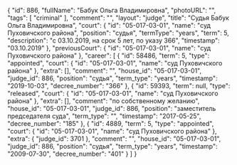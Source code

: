 {
    "id": 886,
    "fullName": "Бабук Ольга Владимировна",
    "photoURL": "",
    "tags": [
        "criminal"
    ],
    "comment": "",
    "layout": "judge",
    "title": "Судья Бабук Ольга Владимировна",
    "court": {
        "id": "05-017-03-01",
        "name": "суд Пуховичского района",
        "position": "судья",
        "termType": "years",
        "term": 5,
        "description": "c 03.10.2019, на срок 5 лет, по указу 366",
        "timestamp": "03.10.2019"
    },
    "previousCourt": {
        "id": "05-017-03-01",
        "name": "суд Пуховичского района"
    },
    "career": [
        {
            "id": 58486,
            "term": 5,
            "type": "appointed",
            "court": {
                "id": "05-017-03-01",
                "name": "суд Пуховичского района"
            },
            "extra": [],
            "comment": "",
            "house_id": "05-017-03-01",
            "judge_id": 886,
            "position": "судья",
            "term_type": "years",
            "timestamp": "2019-10-03",
            "decree_number": "366"
        },
        {
            "id": 59393,
            "term": null,
            "type": "released",
            "court": {
                "id": "05-017-03-01",
                "name": "суд Пуховичского района"
            },
            "extra": [],
            "comment": "по собственному желанию",
            "house_id": "05-017-03-01",
            "judge_id": 886,
            "position": "заместитель председателя суда",
            "term_type": "",
            "timestamp": "2017-05-25",
            "decree_number": "185"
        },
        {
            "id": 4889,
            "term": 5,
            "type": "appointed",
            "court": {
                "id": "05-017-03-01",
                "name": "суд Пуховичского района"
            },
            "extra": {
                "judge_id": 3701
            },
            "comment": "",
            "house_id": "05-017-03-01",
            "judge_id": 886,
            "position": "судья",
            "term_type": "years",
            "timestamp": "2009-07-30",
            "decree_number": "401"
        }
    ]
}
